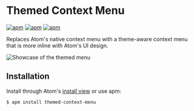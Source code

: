 # Themed Context Menu

[![apm](https://flat.badgen.net/apm/license/themed-context-menu)](https://atom.io/packages/themed-context-menu)
[![apm](https://flat.badgen.net/apm/v/themed-context-menu)](https://atom.io/packages/title-bar-replacer)
[![apm](https://flat.badgen.net/apm/dl/themed-context-menu)](https://atom.io/packages/themed-context-menu)

Replaces Atom's native context menu with a theme-aware context menu that is more inline with Atom's UI design.

![Showcase of the themed menu](https://i.imgur.com/1NV9rtm.gif)

## Installation

Install through Atom's [install view](atom://settings-view/show-package?package=themed-context-menu) or use apm:

```sh
$ apm install themed-context-menu
```
